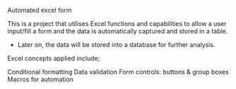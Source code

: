 
 Automated excel form

This is a project that utilises Excel functions and capabilities to allow a user input/fill a form and the data is automatically captured and stored in a table. 

* Later on, the data will be stored into a database for further analysis.

Excel concepts applied include;

Conditional formatting
Data validation
Form controls: buttons & group boxes
Macros for automation